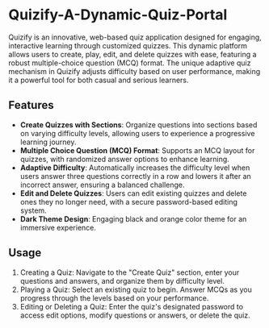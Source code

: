 # Quizify-A-Dynamic-Quiz-Portal
Quizify is an innovative, web-based quiz application designed for engaging, interactive learning through customized quizzes. This dynamic platform allows users to create, play, edit, and delete quizzes with ease, featuring a robust multiple-choice question (MCQ) format. The unique adaptive quiz mechanism in Quizify adjusts difficulty based on user performance, making it a powerful tool for both casual and serious learners.

## Features
+ **Create Quizzes with Sections**: Organize questions into sections based on varying difficulty levels, allowing users to experience a progressive learning journey.
+ **Multiple Choice Question (MCQ) Format**: Supports an MCQ layout for quizzes, with randomized answer options to enhance learning.
+ **Adaptive Difficulty**: Automatically increases the difficulty level when users answer three questions correctly in a row and lowers it after an incorrect answer, ensuring a balanced challenge.
+ **Edit and Delete Quizzes**: Users can edit existing quizzes and delete ones they no longer need, with a secure password-based editing system.
+ **Dark Theme Design**: Engaging black and orange color theme for an immersive experience.

## Usage
1. Creating a Quiz: Navigate to the "Create Quiz" section, enter your questions and answers, and organize them by difficulty level.
2. Playing a Quiz: Select an existing quiz to begin. Answer MCQs as you progress through the levels based on your performance.
3. Editing or Deleting a Quiz: Enter the quiz's designated password to access edit options, modify questions or answers, or delete the quiz.
